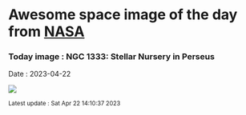 
# Awesome space image of the day from [NASA](https://api.nasa.gov/)

### Today image : NGC 1333: Stellar Nursery in Perseus
Date : 2023-04-22

![](https://apod.nasa.gov/apod/image/2304/NGC1333HST33rd_800.png)

<small>Latest update : Sat Apr 22 14:10:37 2023</small>
        